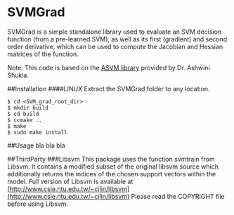 # SVMGrad
SVMGrad is a simple standalone library used to evaluate an SVM decision function (from a pre-learned SVM), as well as its first (gradient) and second order derivative, which can be used to compute the Jacobian and Hessian matrices of the function.

Note: This code is based on the [ASVM library](https://github.com/epfl-lasa/A-SVM) provided by Dr. Ashwini Shukla.

##Installation
####LINUX
Extract the SVMGrad folder to any location.
```
$ cd <SVM_grad_root_dir>
$ mkdir build
$ cd build
$ ccmake ..
$ make
$ sudo make install
```

##Usage
bla bla bla


##ThirdParty
###Libsvm
This package uses the function svmtrain from Libsvm. It contains a modified
subset of the original libsvm source which additionally returns the indices 
of the chosen support vectors within the model. Full version of Libsvm is 
available at 
[http://www.csie.ntu.edu.tw/~cjlin/libsvm](http://www.csie.ntu.edu.tw/~cjlin/libsvm)
Please read the COPYRIGHT file before using Libsvm.
